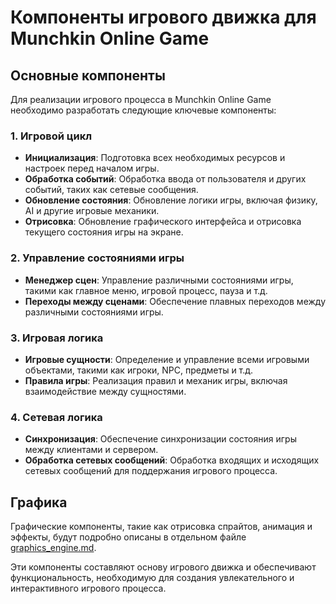 # Компоненты игрового движка для Munchkin Online Game

## Основные компоненты

Для реализации игрового процесса в Munchkin Online Game необходимо разработать следующие ключевые компоненты:

### 1. Игровой цикл

- **Инициализация**: Подготовка всех необходимых ресурсов и настроек перед началом игры.
- **Обработка событий**: Обработка ввода от пользователя и других событий, таких как сетевые сообщения.
- **Обновление состояния**: Обновление логики игры, включая физику, AI и другие игровые механики.
- **Отрисовка**: Обновление графического интерфейса и отрисовка текущего состояния игры на экране.

### 2. Управление состояниями игры

- **Менеджер сцен**: Управление различными состояниями игры, такими как главное меню, игровой процесс, пауза и т.д.
- **Переходы между сценами**: Обеспечение плавных переходов между различными состояниями игры.

### 3. Игровая логика

- **Игровые сущности**: Определение и управление всеми игровыми объектами, такими как игроки, NPC, предметы и т.д.
- **Правила игры**: Реализация правил и механик игры, включая взаимодействие между сущностями.

### 4. Сетевая логика

- **Синхронизация**: Обеспечение синхронизации состояния игры между клиентами и сервером.
- **Обработка сетевых сообщений**: Обработка входящих и исходящих сетевых сообщений для поддержания игрового процесса.

## Графика

Графические компоненты, такие как отрисовка спрайтов, анимация и эффекты, будут подробно описаны в отдельном файле [graphics_engine.md](graphics_engine.md).

Эти компоненты составляют основу игрового движка и обеспечивают функциональность, необходимую для создания увлекательного и интерактивного игрового процесса. 